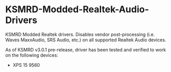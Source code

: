 # KSMRD-Modded-Realtek-Audio-Drivers
KSMRD Modded Realtek drivers. Disables vendor post-processing (i.e. Waves MaxxAudio, SRS Audio, etc.) on all supported Realtek Audio devices.

As of KSMRD v3.0.1 pre-release, driver has been tested and verified to work on the following devices:
- XPS 15 9560
